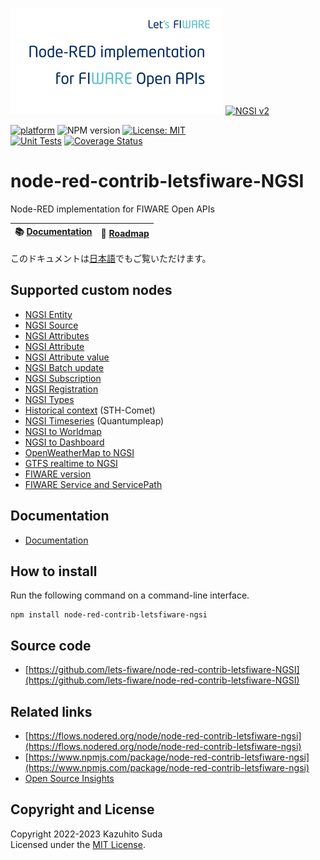 [![node-red-contrib-letsfiware-NGSI Banner](https://raw.githubusercontent.com/lets-fiware/node-red-contrib-letsfiware-NGSI/gh-pages/images/node-red-contrib-letsfiware-ngsi-non-free.png)](https://www.letsfiware.jp/)
[![NGSI v2](https://img.shields.io/badge/NGSI-v2-5dc0cf.svg)](https://fiware-ges.github.io/orion/api/v2/stable/)

[![platform](https://img.shields.io/badge/platform-Node--RED-red)](https://nodered.org)
![NPM version](https://badge.fury.io/js/node-red-contrib-letsfiware-ngsi.svg)
[![License: MIT](https://img.shields.io/npm/l/node-red-contrib-letsfiware-ngsi)](https://opensource.org/licenses/MIT)
<br/>
[![Unit Tests](https://github.com/lets-fiware/node-red-contrib-letsfiware-NGSI/actions/workflows/ci.yml/badge.svg)](https://github.com/lets-fiware/node-red-contrib-letsfiware-NGSI/actions/workflows/ci.yml)
[![Coverage Status](https://coveralls.io/repos/github/lets-fiware/node-red-contrib-letsfiware-NGSI/badge.svg?branch=main)](https://coveralls.io/github/lets-fiware/node-red-contrib-letsfiware-NGSI?branch=main)

# node-red-contrib-letsfiware-NGSI

Node-RED implementation for FIWARE Open APIs

| :books: [Documentation](https://node-red-contrib-letsfiware-ngsi.letsfiware.jp/) | :dart: [Roadmap](./ROADMAP.md) |
|-------------------------------------------------------|--------------------------------|

このドキュメントは[日本語](./README_ja.md)でもご覧いただけます。

## Supported custom nodes

-   [NGSI Entity](docs/en/custom_nodes/ngsi_entity.md)
-   [NGSI Source](docs/en/custom_nodes/ngsi_source.md)
-   [NGSI Attributes](docs/en/custom_nodes/ngsi_attributes.md)
-   [NGSI Attribute](docs/en/custom_nodes/ngsi_attribute.md)
-   [NGSI Attribute value](docs/en/custom_nodes/ngsi_attribute_value.md)
-   [NGSI Batch update](docs/en/custom_nodes/ngsi_batch_update.md)
-   [NGSI Subscription](docs/en/custom_nodes/ngsi_subscription.md)
-   [NGSI Registration](docs/en/custom_nodes/ngsi_registration.md)
-   [NGSI Types](docs/en/custom_nodes/ngsi_types.md)
-   [Historical context](docs/en/custom_nodes/historical_context.md) (STH-Comet)
-   [NGSI Timeseries](docs/en/custom_nodes/ngsi_timeseries.md) (Quantumpleap)
-   [NGSI to Worldmap](docs/en/custom_nodes/ngsi_to_worldmap.md)
-   [NGSI to Dashboard](docs/en/custom_nodes/ngsi_to_dashboard.md)
-   [OpenWeatherMap to NGSI](docs/en/custom_nodes/openweathermap_to_ngsi.md)
-   [GTFS realtime to NGSI](docs/en/custom_nodes/ngsi_gtfs_realtime.md)
-   [FIWARE version](docs/en/custom_nodes/fiware_version.md)
-   [FIWARE Service and ServicePath](docs/en/custom_nodes/service-and-servicepath.md)

## Documentation

-   [Documentation](https://node-red-contrib-letsfiware-ngsi.letsfiware.jp/en)

## How to install

Run the following command on a command-line interface.

```
npm install node-red-contrib-letsfiware-ngsi
```

## Source code

-   [https://github.com/lets-fiware/node-red-contrib-letsfiware-NGSI](https://github.com/lets-fiware/node-red-contrib-letsfiware-NGSI)

## Related links

-   [https://flows.nodered.org/node/node-red-contrib-letsfiware-ngsi](https://flows.nodered.org/node/node-red-contrib-letsfiware-ngsi)
-   [https://www.npmjs.com/package/node-red-contrib-letsfiware-ngsi](https://www.npmjs.com/package/node-red-contrib-letsfiware-ngsi)
-   [Open Source Insights](https://deps.dev/npm/node-red-contrib-letsfiware-ngsi)

## Copyright and License

Copyright 2022-2023 Kazuhito Suda<br>
Licensed under the [MIT License](./LICENSE).
